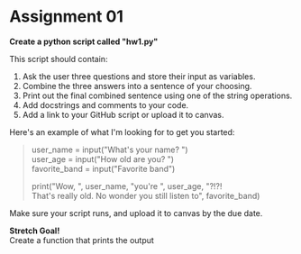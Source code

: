 # Assignment 01

**Create a python script called "hw1.py"**

This script should contain:
1. Ask the user three questions and store their input as variables.
2. Combine the three answers into a sentence of your choosing.
3. Print out the final combined sentence using one of the string operations.
4. Add docstrings and comments to your code.
5. Add a link to your GitHub script or upload it to canvas.

Here's an example of what I'm looking for to get you started:

> user_name = input("What's your name? ")  
> user_age = input("How old are you? ")  
> favorite_band = input("Favorite band")
> 
> print("Wow, ", user_name, "you're ", user_age, "?!?!  
>       That's really old. No wonder you still listen to", favorite_band)

Make sure your script runs, and upload it to canvas by the due date.

**Stretch Goal!**  
Create a function that prints the output

